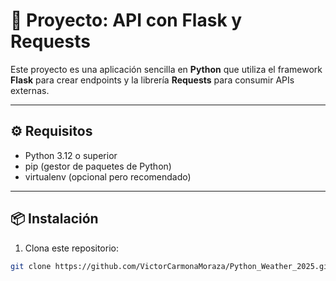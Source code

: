 # 📌 Proyecto: API con Flask y Requests  

Este proyecto es una aplicación sencilla en **Python** que utiliza el framework **Flask** para crear endpoints y la librería **Requests** para consumir APIs externas.  

---

## ⚙️ Requisitos  

- Python 3.12 o superior  
- pip (gestor de paquetes de Python)  
- virtualenv (opcional pero recomendado)  

---

## 📦 Instalación  

1. Clona este repositorio:  

```bash
git clone https://github.com/VictorCarmonaMoraza/Python_Weather_2025.git

